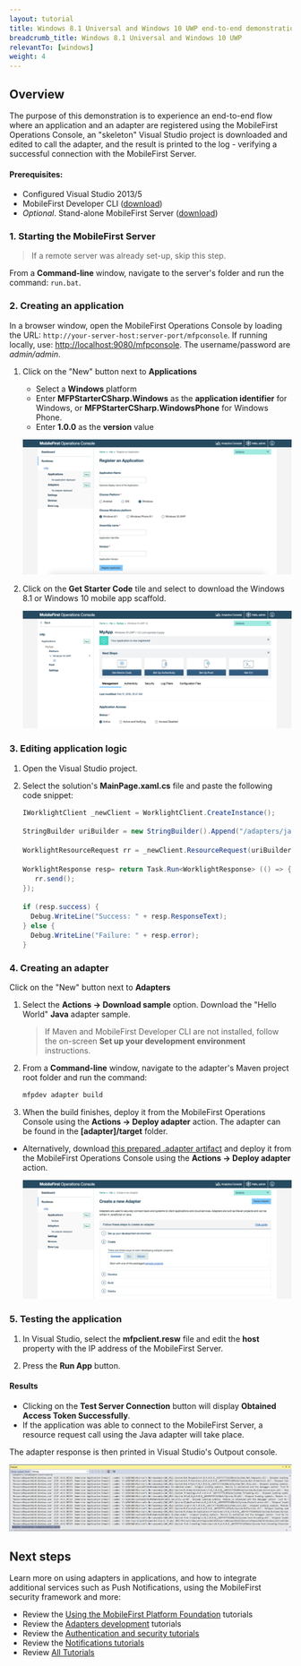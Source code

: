 ```yaml
---
layout: tutorial
title: Windows 8.1 Universal and Windows 10 UWP end-to-end demonstration
breadcrumb_title: Windows 8.1 Universal and Windows 10 UWP
relevantTo: [windows]
weight: 4
---
```

## Overview
The purpose of this demonstration is to experience an end-to-end flow where an application and an adapter are registered using the MobileFirst Operations Console, an "skeleton" Visual Studio project is downloaded and edited to call the adapter, and the result is printed to the log - verifying a successful connection with the MobileFirst Server.

#### Prerequisites:

* Configured Visual Studio 2013/5
* MobileFirst Developer CLI ([download]({{site.baseurl}}/downloads))
* *Optional*. Stand-alone MobileFirst Server ([download]({{site.baseurl}}/downloads))

### 1. Starting the MobileFirst Server

> If a remote server was already set-up, skip this step.

From a **Command-line** window, navigate to the server's folder and run the command: `run.bat`.

### 2. Creating an application

In a browser window, open the MobileFirst Operations Console by loading the URL: `http://your-server-host:server-port/mfpconsole`. If running locally, use: [http://localhost:9080/mfpconsole](http://localhost:9080/mfpconsole). The username/password are *admin/admin*.

1. Click on the "New" button next to **Applications**
    * Select a **Windows** platform
    * Enter **MFPStarterCSharp.Windows** as the **application identifier** for Windows, or **MFPStarterCSharp.WindowsPhone** for Windows Phone.
    * Enter **1.0.0** as the **version** value

    ![Image of selecting platform, and providing an identifier and version](register-an-application-windows.png)

2. Click on the **Get Starter Code** tile and select to download the Windows 8.1 or Windows 10 mobile app scaffold.

    ![Image of downloading a sample application](download-starter-code-windows.png)

### 3. Editing application logic

1. Open the Visual Studio project.

2. Select the solution's **MainPage.xaml.cs** file and paste the following code snippet:

    ```csharp
    IWorklightClient _newClient = WorklightClient.CreateInstance();

    StringBuilder uriBuilder = new StringBuilder().Append("/adapters/javaAdapter/users/world");    

    WorklightResourceRequest rr = _newClient.ResourceRequest(uriBuilder.ToString(), "GET");

    WorklightResponse resp= return Task.Run<WorklightResponse> (() => {
       rr.send();
    });

    if (resp.success) {
      Debug.WriteLine("Success: " + resp.ResponseText);
    } else {
      Debug.WriteLine("Failure: " + resp.error);  
    }
    ```

### 4. Creating an adapter
Click on the "New" button next to **Adapters**
        
1. Select the **Actions → Download sample** option. Download the "Hello World" **Java** adapter sample.

    > If Maven and MobileFirst Developer CLI are not installed, follow the on-screen **Set up your development environment** instructions.

2. From a **Command-line** window, navigate to the adapter's Maven project root folder and run the command:

    ```bash
    mfpdev adapter build
    ```

3. When the build finishes, deploy it from the MobileFirst Operations Console using the **Actions → Deploy adapter** action. The adapter can be found in the **[adapter]/target** folder.

* Alternatively, download [this prepared .adapter artifact](../javaAdapter.adapter) and deploy it from the MobileFirst Operations Console using the **Actions → Deploy adapter** action.
    
    ![Image of create an adapter](create-an-adapter.png)

### 5. Testing the application

1. In Visual Studio, select the **mfpclient.resw** file and edit the **host** property with the IP address of the MobileFirst Server.

2. Press the **Run App** button.

#### Results
* Clicking on the **Test Server Connection** button will display **Obtained Access Token Successfully**.
* If the application was able to connect to the MobileFirst Server, a resource request call using the Java adapter will take place.

The adapter response is then printed in Visual Studio's Outpout console.

![Image of application that successfully called a resource from the MobileFirst Server](success_response.png)

## Next steps
Learn more on using adapters in applications, and how to integrate additional services such as Push Notifications, using the MobileFirst security framework and more:

- Review the [Using the MobileFirst Platform Foundation](../../using-the-mfpf-sdk/) tutorials
- Review the [Adapters development](../../adapters/) tutorials
- Review the [Authentication and security tutorials](../../authentication-and-security/)
- Review the [Notifications tutorials](../../notifications/)
- Review [All Tutorials](../../all-tutorials)
